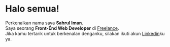 # Halo semua! 
Perkenalkan nama saya **Sahrul Iman**.\
Saya seorang **Front-End Web Developer** di [Freelance](https://www.fiverr.com/).\
Jika kamu tertarik untuk berkenalan denganku, silakan ikuti akun [Linkedin](https://www.linkedin.com/in/sahrul-iman//)ku ya.
